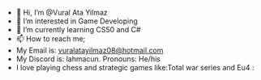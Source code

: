 - 👋 Hi, I’m @Vural Ata Yilmaz
- 👀 I’m interested in Game Developing
- 🌱 I’m currently learning CS50 and C#
- 📫 How to reach me;
- My Email is: vuralatayilmaz08@hotmail.com
- My Discord is: lahmacun.
  Pronouns: He/his
- I love playing chess and strategic games like:Total war series and Eu4 :
